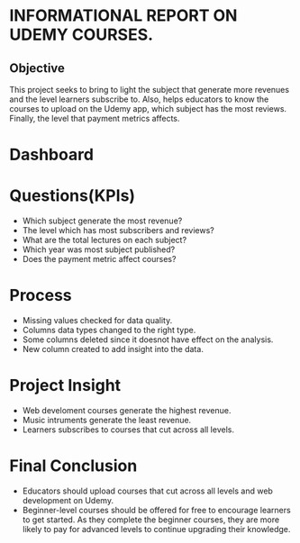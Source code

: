 # INFORMATIONAL REPORT ON UDEMY COURSES.
## Objective
This project seeks to bring to light the subject that generate more revenues and the level learners subscribe to. Also, helps educators to know the courses to upload on the Udemy app, which subject has the most reviews.  Finally, the level that payment metrics affects. 
 # Dashboard
 
# Questions(KPIs)
- Which subject generate the most revenue?
- The level which has most subscribers and reviews?
- What are the total lectures on each subject?
- Which year was most subject published?
- Does the payment metric affect courses?
 # Process
- Missing values checked for data quality. 
- Columns data types changed to the right type. 
-  Some columns deleted since it doesnot have effect on the analysis. 
-  New column created to add insight into the data.
# Project Insight
-  Web develoment courses generate the highest revenue.
-  Music intruments generate the least revenue.
-  Learners subscribes to courses that cut across all levels. 
# Final Conclusion
- Educators should upload courses that cut across all levels and web development on Udemy.
- Beginner-level courses should be offered for free to encourage learners to get started. As they complete the beginner courses, they are more likely to pay for advanced levels to continue upgrading their knowledge.
